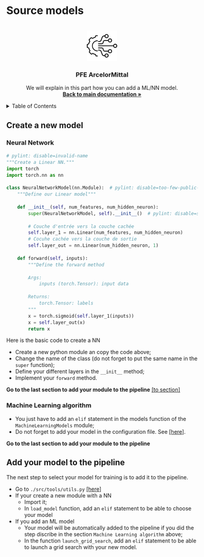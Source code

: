 # Source models

<div id="top"></div>
<br />
<div align="center">
  <a href="https://gitlab-student.centralesupelec.fr/2018barreeg/pfe-arcelor2/-/tree/master/src">
    <img src="../../images/AI_logo.png" alt="Logo" width="80" height="80">
  </a>

  <h3 align="center">PFE ArcelorMittal</h3>

  <p align="center">
    We will explain in this part how you can add a ML/NN model.
    <br />
    <a href="https://gitlab-student.centralesupelec.fr/2018barreeg/pfe-arcelor2"><strong> Back to main documentation »</strong></a>
  </p>
</div>

<!-- TABLE OF CONTENTS -->
<details>
  <summary>Table of Contents</summary>
  <ol>
    <li>
      <a href="#create-a-new-model">Create a new model</a>
      <ul>
        <li><a href="#neural-network">Neural Network</a></li>
        <li><a href="#machine-learning-algorithm">Machine Learning algorithm</a></li>
      </ul>
    </li>
    <li>
      <a href="#add-your-model-to-the-pipeline">Add your model to the pipeline</a>
    </li>
  </ol>
</details>

## Create a new model

### Neural Network

```python
# pylint: disable=invalid-name
"""Create a Linear NN."""
import torch
import torch.nn as nn

class NeuralNetworkModel(nn.Module):  # pylint: disable=too-few-public-methods
    """Define our Linear model"""

    def __init__(self, num_features, num_hidden_neuron):
        super(NeuralNetworkModel, self).__init__()  # pylint: disable=super-with-arguments

        # Couche d'entrée vers la couche cachée
        self.layer_1 = nn.Linear(num_features, num_hidden_neuron)
        # Cocuhe cachée vers la couche de sortie
        self.layer_out = nn.Linear(num_hidden_neuron, 1)

    def forward(self, inputs):
        """Define the forward method

        Args:
            inputs (torch.Tensor): input data

        Returns:
            torch.Tensor: labels
        """
        x = torch.sigmoid(self.layer_1(inputs))
        x = self.layer_out(x)
        return x
```

Here is the basic code to create a NN

* Create a new python module an copy the code above;
* Change the name of the class (do not forget to put the same name in the `super` function);
* Define your different layers in the `__init__` method;
* Implement your `forward` method.

**Go to the last section to add your module to the pipeline** <a href="#add-your-model-to-the-pipeline">[to section]</a>

### Machine Learning algorithm

* You just have to add an `elif` statement in the models function of the `MachineLearningModels` module;
* Do not forget to add your model in the configuration file. See [[here]](https://gitlab-student.centralesupelec.fr/2018barreeg/pfe-arcelor2/-/blob/master/src/README.m#L116/).

**Go to the last section to add your module to the pipeline**

## Add your model to the pipeline

The next step to select your model for training is to add it to the pipeline.

* Go to `./src/tools/utils.py` [[here]](https://gitlab-student.centralesupelec.fr/2018barreeg/pfe-arcelor2/-/blob/master/src/tools/utils.py)
* If your create a new module with a NN
  * Import it;
  * In `load_model` function, add an `elif` statement to be able to choose your model
* If you add an ML model
  * Your model will be automatically added to the pipeline if you did the step discribe in the section `Machine Learning algorithm` above;
  * In the function `launch_grid_search`, add an `elif` statement to be able to launch a grid search with your new model.
